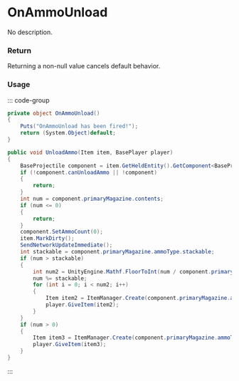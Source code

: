 # OnAmmoUnload
<Badge type="info" text="Weapon"/><Badge type="danger" text="Carbon Compatible"/><Badge type="warning" text="Oxide Compatible"/>
No description.
### Return
Returning a non-null value cancels default behavior.

### Usage
::: code-group
```csharp [Example]
private object OnAmmoUnload()
{
	Puts("OnAmmoUnload has been fired!");
	return (System.Object)default;
}
```
```csharp [Source — Assembly-CSharp @ BaseProjectile]
public void UnloadAmmo(Item item, BasePlayer player)
{
	BaseProjectile component = item.GetHeldEntity().GetComponent<BaseProjectile>();
	if (!component.canUnloadAmmo || !component)
	{
		return;
	}
	int num = component.primaryMagazine.contents;
	if (num <= 0)
	{
		return;
	}
	component.SetAmmoCount(0);
	item.MarkDirty();
	SendNetworkUpdateImmediate();
	int stackable = component.primaryMagazine.ammoType.stackable;
	if (num > stackable)
	{
		int num2 = UnityEngine.Mathf.FloorToInt(num / component.primaryMagazine.ammoType.stackable);
		num %= stackable;
		for (int i = 0; i < num2; i++)
		{
			Item item2 = ItemManager.Create(component.primaryMagazine.ammoType, stackable, 0uL);
			player.GiveItem(item2);
		}
	}
	if (num > 0)
	{
		Item item3 = ItemManager.Create(component.primaryMagazine.ammoType, num, 0uL);
		player.GiveItem(item3);
	}
}

```
:::
